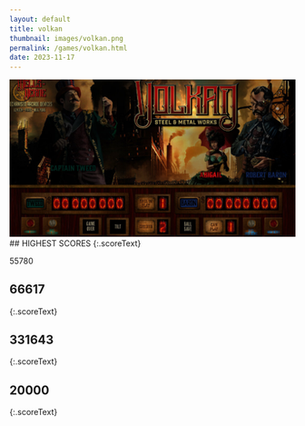 ```yaml
---
layout: default
title: volkan
thumbnail: images/volkan.png
permalink: /games/volkan.html
date: 2023-11-17
---
```


<img src="../images/volkan.png" class="gameThumbnail img-fluid mx-auto align-middle">
## HIGHEST SCORES
{:.scoreText}

55780

## 66617
{:.scoreText}


## 331643
{:.scoreText}


## 20000
{:.scoreText}


